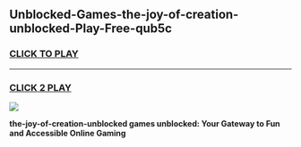 
## Unblocked-Games-the-joy-of-creation-unblocked-Play-Free-qub5c
<h3>
<a href="https://premium76.site?title=the-joy-of-creation-unblocked&ref=23A">CLICK TO PLAY</a></h3>
<hr>

<h3>
<a href="https://premium76.site?title=the-joy-of-creation-unblocked&ref=23A">CLICK 2 PLAY</a>
  
</h3>

<a href="https://premium76.site?title=the-joy-of-creation-unblocked&ref=23A"><img src="https://clearcache.store/games.png"></a>


**the-joy-of-creation-unblocked games unblocked: Your Gateway to Fun and Accessible Online Gaming**
